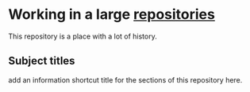 # Working in a large [repositories](/https://github.com/djibal/connect-the-dots-in-a-github-repository/)


This repository is a place with a lot of history.


## Subject titles

add an information shortcut title for the sections of this repository here.



